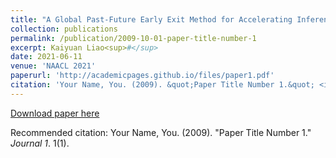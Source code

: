 ```yaml
---
title: "A Global Past-Future Early Exit Method for Accelerating Inference of Pre-trained Language Models"
collection: publications
permalink: /publication/2009-10-01-paper-title-number-1
excerpt: Kaiyuan Liao<sup>#</sup>
date: 2021-06-11
venue: 'NAACL 2021'
paperurl: 'http://academicpages.github.io/files/paper1.pdf'
citation: 'Your Name, You. (2009). &quot;Paper Title Number 1.&quot; <i>Journal 1</i>. 1(1).'
---
```


[Download paper here](http://RuntimeError1.github.io/files/paper1.pdf)

Recommended citation: Your Name, You. (2009). "Paper Title Number 1." <i>Journal 1</i>. 1(1).

